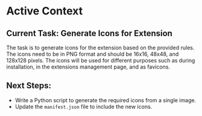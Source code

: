 # Active Context

## Current Task: Generate Icons for Extension

The task is to generate icons for the extension based on the provided rules. The icons need to be in PNG format and should be 16x16, 48x48, and 128x128 pixels. The icons will be used for different purposes such as during installation, in the extensions management page, and as favicons.

## Next Steps:

- Write a Python script to generate the required icons from a single image.
- Update the `manifest.json` file to include the new icons.
